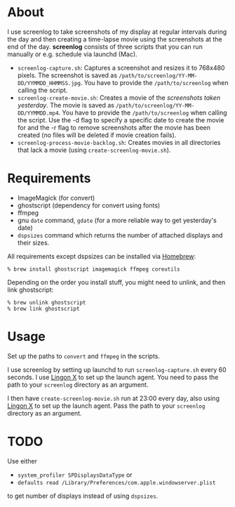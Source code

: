 # About
I use screenlog to take screenshots of my display at regular intervals during the day and then creating a time-lapse movie using the screenshots at the end of the day. **screenlog** consists of three scripts that you can run manually or e.g. schedule via launchd (Mac).

* `screenlog-capture.sh`: Captures a screenshot and resizes it to 768x480 pixels. The screenshot is saved as `/path/to/screenlog/YY-MM-DD/YYMMDD_HHMMSS.jpg`. You have to provide the `/path/to/screenlog` when calling the script.
* `screenlog-create-movie.sh`: Creates a movie of the *screenshots taken yesterday*. The movie is saved as `/path/to/screenlog/YY-MM-DD/YYMMDD.mp4`. You have to provide the `/path/to/screenlog` when calling the script. Use the -d flag to specify a specific date to create the movie for and the -r flag to remove screenshots after the movie has been created (no files will be deleted if movie creation fails).
* `screenlog-process-movie-backlog.sh`: Creates movies in all directories that lack a movie (using `create-screenlog-movie.sh`).

# Requirements
* ImageMagick (for convert)
* ghostscript (dependency for convert using fonts)
* ffmpeg
* gnu `date` command, `gdate` (for a more reliable way to get yesterday's date)
* `dspsizes` command which returns the number of attached displays and their sizes.

All requirements except dspsizes can be installed via [Homebrew](http://brew.sh/):

    % brew install ghostscript imagemagick ffmpeg coreutils

Depending on the order you install stuff, you might need to unlink, and then link ghostscript:

    % brew unlink ghostscript
    % brew link ghostscript

# Usage
Set up the paths to `convert` and `ffmpeg` in the scripts.

I use screenlog by setting up launchd to run `screenlog-capture.sh` every 60 seconds. I use [Lingon X](http://www.peterborgapps.com/lingon/) to set up the launch agent. You need to pass the path to your `screenlog` directory as an argument.

I then have `create-screenlog-movie.sh` run at 23:00 every day, also using [Lingon X](http://www.peterborgapps.com/lingon/) to set up the launch agent. Pass the path to your `screenlog` directory as an argument.

# TODO

Use either

- `system_profiler SPDisplaysDataType` or
- `defaults read /Library/Preferences/com.apple.windowserver.plist`

to get number of displays instead of using `dspsizes`.